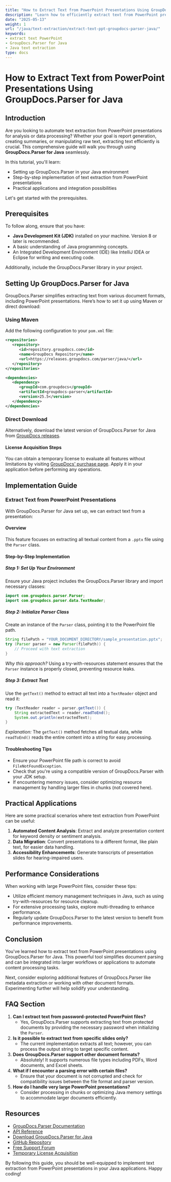 ```yaml
---
title: "How to Extract Text from PowerPoint Presentations Using GroupDocs.Parser for Java&#58; A Comprehensive Guide"
description: "Learn how to efficiently extract text from PowerPoint presentations using GroupDocs.Parser for Java. This guide covers setup, implementation, and practical applications."
date: "2025-05-13"
weight: 1
url: "/java/text-extraction/extract-text-ppt-groupdocs-parser-java/"
keywords:
- extract text PowerPoint
- GroupDocs.Parser for Java
- Java text extraction
type: docs
---
```

# How to Extract Text from PowerPoint Presentations Using GroupDocs.Parser for Java

## Introduction

Are you looking to automate text extraction from PowerPoint presentations for analysis or data processing? Whether your goal is report generation, creating summaries, or manipulating raw text, extracting text efficiently is crucial. This comprehensive guide will walk you through using **GroupDocs.Parser for Java** seamlessly.

In this tutorial, you'll learn:
- Setting up GroupDocs.Parser in your Java environment
- Step-by-step implementation of text extraction from PowerPoint presentations
- Practical applications and integration possibilities

Let's get started with the prerequisites.

## Prerequisites

To follow along, ensure that you have:

- **Java Development Kit (JDK)** installed on your machine. Version 8 or later is recommended.
- A basic understanding of Java programming concepts.
- An Integrated Development Environment (IDE) like IntelliJ IDEA or Eclipse for writing and executing code.
  

Additionally, include the GroupDocs.Parser library in your project.

## Setting Up GroupDocs.Parser for Java

GroupDocs.Parser simplifies extracting text from various document formats, including PowerPoint presentations. Here’s how to set it up using Maven or direct download:

### Using Maven
Add the following configuration to your `pom.xml` file:

```xml
<repositories>
   <repository>
      <id>repository.groupdocs.com</id>
      <name>GroupDocs Repository</name>
      <url>https://releases.groupdocs.com/parser/java/</url>
   </repository>
</repositories>

<dependencies>
   <dependency>
      <groupId>com.groupdocs</groupId>
      <artifactId>groupdocs-parser</artifactId>
      <version>25.5</version>
   </dependency>
</dependencies>
```

### Direct Download
Alternatively, download the latest version of GroupDocs.Parser for Java from [GroupDocs releases](https://releases.groupdocs.com/parser/java/).

#### License Acquisition Steps
You can obtain a temporary license to evaluate all features without limitations by visiting [GroupDocs' purchase page](https://purchase.groupdocs.com/temporary-license/). Apply it in your application before performing any operations.

## Implementation Guide

### Extract Text from PowerPoint Presentations

With GroupDocs.Parser for Java set up, we can extract text from a presentation:

#### Overview
This feature focuses on extracting all textual content from a `.pptx` file using the `Parser` class.

#### Step-by-Step Implementation

##### Step 1: Set Up Your Environment

Ensure your Java project includes the GroupDocs.Parser library and import necessary classes:

```java
import com.groupdocs.parser.Parser;
import com.groupdocs.parser.data.TextReader;
```

##### Step 2: Initialize Parser Class

Create an instance of the `Parser` class, pointing it to the PowerPoint file path.

```java
String filePath = "YOUR_DOCUMENT_DIRECTORY/sample_presentation.pptx";
try (Parser parser = new Parser(filePath)) {
    // Proceed with text extraction
}
```

*Why this approach?* Using a try-with-resources statement ensures that the `Parser` instance is properly closed, preventing resource leaks.

##### Step 3: Extract Text

Use the `getText()` method to extract all text into a `TextReader` object and read it:

```java
try (TextReader reader = parser.getText()) {
    String extractedText = reader.readToEnd();
    System.out.println(extractedText);
}
```

*Explanation:* The `getText()` method fetches all textual data, while `readToEnd()` reads the entire content into a string for easy processing.

#### Troubleshooting Tips

- Ensure your PowerPoint file path is correct to avoid `FileNotFoundException`.
- Check that you're using a compatible version of GroupDocs.Parser with your JDK setup.
- If encountering memory issues, consider optimizing resource management by handling larger files in chunks (not covered here).

## Practical Applications

Here are some practical scenarios where text extraction from PowerPoint can be useful:

1. **Automated Content Analysis**: Extract and analyze presentation content for keyword density or sentiment analysis.
2. **Data Migration**: Convert presentations to a different format, like plain text, for easier data handling.
3. **Accessibility Enhancements**: Generate transcripts of presentation slides for hearing-impaired users.

## Performance Considerations

When working with large PowerPoint files, consider these tips:

- Utilize efficient memory management techniques in Java, such as using try-with-resources for resource cleanup.
- For extensive processing tasks, explore multi-threading to enhance performance.
- Regularly update GroupDocs.Parser to the latest version to benefit from performance improvements.

## Conclusion

You've learned how to extract text from PowerPoint presentations using GroupDocs.Parser for Java. This powerful tool simplifies document parsing and can be integrated into larger workflows or applications to automate content processing tasks.

Next, consider exploring additional features of GroupDocs.Parser like metadata extraction or working with other document formats. Experimenting further will help solidify your understanding.

## FAQ Section

1. **Can I extract text from password-protected PowerPoint files?**
   - Yes, GroupDocs.Parser supports extracting text from protected documents by providing the necessary password when initializing the `Parser`.
2. **Is it possible to extract text from specific slides only?**
   - The current implementation extracts all text; however, you can process the output string to target specific content.
3. **Does GroupDocs.Parser support other document formats?**
   - Absolutely! It supports numerous file types including PDFs, Word documents, and Excel sheets.
4. **What if I encounter a parsing error with certain files?**
   - Ensure that your document is not corrupted and check for compatibility issues between the file format and parser version.
5. **How do I handle very large PowerPoint presentations?**
   - Consider processing in chunks or optimizing Java memory settings to accommodate larger documents efficiently.

## Resources

- [GroupDocs.Parser Documentation](https://docs.groupdocs.com/parser/java/)
- [API Reference](https://reference.groupdocs.com/parser/java)
- [Download GroupDocs.Parser for Java](https://releases.groupdocs.com/parser/java/)
- [GitHub Repository](https://github.com/groupdocs-parser/GroupDocs.Parser-for-Java)
- [Free Support Forum](https://forum.groupdocs.com/c/parser)
- [Temporary License Acquisition](https://purchase.groupdocs.com/temporary-license/) 

By following this guide, you should be well-equipped to implement text extraction from PowerPoint presentations in your Java applications. Happy coding!

